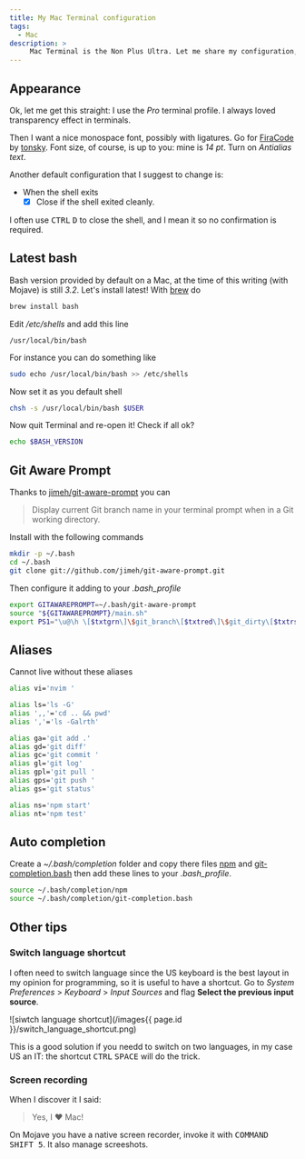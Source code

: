 ```yaml
---
title: My Mac Terminal configuration
tags:
  - Mac
description: >
     Mac Terminal is the Non Plus Ultra. Let me share my configuration, in particular I want to remember that font! R.I.P. Steve.
---
```


## Appearance

Ok, let me get this straight: I use the *Pro* terminal profile. I always loved transparency effect in terminals.

Then I want a nice monospace font, possibly with ligatures. Go for [FiraCode](https://github.com/tonsky/FiraCode) by [tonsky](https://tonsky.me).
Font size, of course, is up to you: mine is *14 pt*. Turn on *Antialias text*.

Another default configuration that I suggest to change is:

* When the shell exits
  - [x] Close if the shell exited cleanly.

I often use <kbd>CTRL</kbd> <kbd>D</kbd> to close the shell, and I mean it so no confirmation is required.

## Latest bash

Bash version provided by default on a Mac, at the time of this writing (with Mojave) is still *3.2*. Let's install latest!
With [brew](https://brew.sh) do

```bash
brew install bash
```

Edit */etc/shells* and add this line

```
/usr/local/bin/bash
```

For instance you can do something like

```bash
sudo echo /usr/local/bin/bash >> /etc/shells
```

Now set it as you default shell

```bash
chsh -s /usr/local/bin/bash $USER
```

Now quit Terminal and re-open it! Check if all ok?

```bash
echo $BASH_VERSION
```

## Git Aware Prompt

Thanks to [jimeh/git-aware-prompt](https://github.com/jimeh/git-aware-prompt) you can

> Display current Git branch name in your terminal prompt when in a Git working directory.

Install with the following commands

```bash
mkdir -p ~/.bash
cd ~/.bash
git clone git://github.com/jimeh/git-aware-prompt.git
```

Then configure it adding to your *.bash_profile*

```bash
export GITAWAREPROMPT=~/.bash/git-aware-prompt
source "${GITAWAREPROMPT}/main.sh"
export PS1="\u@\h \[$txtgrn\]\$git_branch\[$txtred\]\$git_dirty\[$txtrst\]\$ "
```

## Aliases

Cannot live without these aliases

```bash
alias vi='nvim '

alias ls='ls -G'
alias ',,'='cd .. && pwd'
alias ','='ls -Galrth'

alias ga='git add .'
alias gd='git diff'
alias gc='git commit '
alias gl='git log'
alias gpl='git pull '
alias gps='git push '
alias gs='git status'

alias ns='npm start'
alias nt='npm test'
```

## Auto completion

Create a *~/.bash/completion* folder and copy there files [npm](https://github.com/fibo/home/blob/home/.bash/completion/npm) and [git-completion.bash](https://github.com/fibo/home/blob/home/.bash/completion/git-completion.bash) then add these lines to your *.bash_profile*.

```bash
source ~/.bash/completion/npm
source ~/.bash/completion/git-completion.bash
```

## Other tips

### Switch language shortcut

I often need to switch language since the US keyboard is the best layout in my opinion for programming, so it is useful to have a shortcut.
Go to *System Preferences* > *Keyboard* > *Input Sources* and flag **Select the previous input source**.

![siwtch language shortcut](/images{{ page.id }}/switch_language_shortcut.png)

This is a good solution if you needd to switch on two languages, in my case US an IT: the shortcut <kbd>CTRL</kbd> <kbd>SPACE</kbd> will do the trick.

### Screen recording

When I discover it I said:

> Yes, I ❤  Mac!

On Mojave you have a native screen recorder, invoke it with <kbd>COMMAND SHIFT 5</kbd>. It also manage screeshots.

